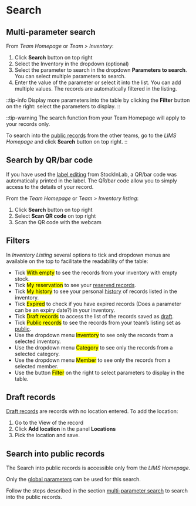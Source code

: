 # Search

## Multi-parameter search

From *Team Homepage* or *Team > Inventory*:

1. Click **Search** button on top right
2. Select the Inventory in the dropdown (optional)
3. Select the parameter to search in the dropdown **Parameters to search**. You can select multiple parameters to search.
4. Enter the value of the parameter or select it into the list. You can add multiple values. The records are automatically filtered in the listing.

::tip-info
Display more parameters into the table by clicking the **Filter** button on the right: select the parameters to display.
::

::tip-warning
The search function from your Team Homepage will apply to your records only.

To search into the [public records](#search-into-public-records) from the other teams, go to the *LIMS Homepage* and click **Search** button on top right.
::

## Search by QR/bar code

If you have used the [label editing](/laboratory-information-management-system/label#create-label) from StockInLab, a QR/bar code was automatically printed in the label. The QR/bar code allow you to simply access to the details of your record.

From the *Team Homepage* or *Team > Inventory listing*:

1. Click **Search** button on top right
2. Select **Scan QR code** on top right
3. Scan the QR code with the webcam

## Filters

In *Inventory Listing* several options to tick and dropdown menus are available on the top to facilitate the readability of the table:

* Tick <mark>With empty</mark> to see the records from your inventory with empty stock.
* Tick <mark>My reservation</mark> to see your [reserved records](/laboratory-information-management-system/reserve-record#reserve-record).
* Tick <mark>My history</mark> to see your personal [history](/laboratory-information-management-system/history#history) of records listed in the inventory.
* Tick <mark>Expired</mark> to check if you have expired records (Does a parameter can be an expiry date?) in your inventory.
* Tick <mark>Draft records</mark> to access the list of the records saved as [draft](/laboratory-information-management-system/search-record#draft-records).
* Tick <mark>Public records</mark> to see the records from your team’s listing set as [public](/laboratory-information-management-system/view-record#public-records).
* Use the dropdown menu <mark>Inventory</mark> to see only the records from a selected inventory.
* Use the dropdown menu <mark>Category</mark> to see only the records from a selected category.
* Use the dropdown menu <mark>Member</mark> to see only the records from a selected member.
* Use the button <mark>Filter</mark> on the right to select parameters to display in the table.

## Draft records

[Draft records](/laboratory-information-management-system/add-record#save-as-draft) are records with no location entered. To add the location:

1. Go to the View of the record
2. Click **Add location** in the panel **Locations**
3. Pick the location and save.

## Search into public records

The Search into public records is accessible only from the *LIMS Homepage*.

Only the [global parameters](/laboratory-information-management-system/super-administration/global-parameters-management) can be used for this search.

Follow the steps described in the section [multi-parameter search](#multiparameter-search) to search into the public records.  
